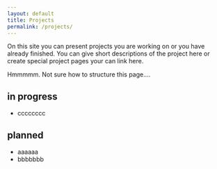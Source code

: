 ```yaml
---
layout: default
title: Projects
permalink: /projects/
---
```


On this site you can present projects you are working on or you have already finished. You can give short descriptions of the project here or create special project pages your can link here.

Hmmmmm. Not sure how to structure this page....

## in progress

- cccccccc


## planned

- aaaaaa
- bbbbbbb
